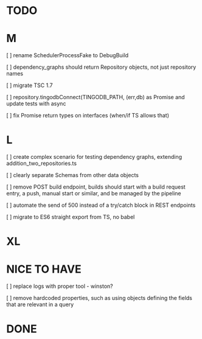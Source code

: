 TODO
====

M
==

[ ] rename SchedulerProcessFake to DebugBuild

[ ] dependency_graphs should return Repository objects, not just repository names

[ ] migrate TSC 1.7

[ ]  repository.tingodbConnect(TINGODB_PATH, (err,db) as Promise and update tests with async

[ ] fix Promise return types on interfaces (when/if TS allows that)

L
==

[ ] create complex scenario for testing dependency graphs, extending addition_two_repositories.ts

[ ] clearly separate Schemas from other data objects

[ ] remove POST build endpoint, builds should start with a build request entry, a push, manual start or similar, and be managed by the pipeline

[ ] automate the send of 500 instead of a try/catch block in REST endpoints

[ ] migrate to ES6 straight export from TS, no babel

XL
==



NICE TO HAVE
============

[ ] replace logs with proper tool - winston?

[ ] remove hardcoded properties, such as using objects defining the fields that are relevant in a query



DONE
====